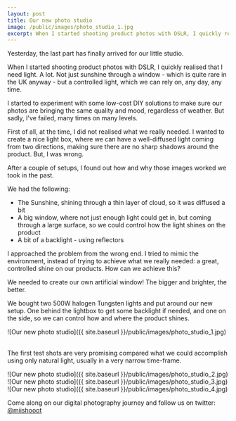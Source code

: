 ```yaml
---
layout: post
title: Our new photo studio
image: /public/images/photo_studio_1.jpg
excerpt: When I started shooting product photos with DSLR, I quickly realised that I need light. A lot. Not just sunshine through a window - which is quite rare in the UK anyway - but a controlled light, which we can rely on, any day, any time.
---
```


Yesterday, the last part has finally arrived for our little studio.

When I started shooting product photos with DSLR, I quickly realised that I need light. A lot. Not just sunshine through a window - which is quite rare in the UK anyway - but a controlled light, which we can rely on, any day, any time.

I started to experiment with some low-cost DIY solutions to make sure our photos are bringing the same quality and mood, regardless of weather. But sadly, I've failed, many times on many levels.

First of all, at the time, I did not realised what we really needed. I wanted to create a nice light box, where we can have a well-diffused light coming from two directions, making sure there are no sharp shadows around the product. But, I was wrong.

After a couple of setups, I found out how and why those images worked we took in the past.

We had the following:

- The Sunshine, shining through a thin layer of cloud, so it was diffused a bit
- A big window, where not just enough light could get in, but coming through a large surface, so we could control how the light shines on the product
- A bit of a backlight - using reflectors

I approached the problem from the wrong end. I tried to mimic the environment, instead of trying to achieve what we really needed: a great, controlled shine on our products. How can we achieve this?

We needed to create our own artificial window! The bigger and brighter, the better.

We bought two 500W halogen Tungsten lights and put around our new setup. One behind the lightbox to get some backlight if needed, and one on the side, so we can control how and where the product shines.

![Our new photo studio]({{ site.baseurl }}/public/images/photo_studio_1.jpg)
<br /><br />

The first test shots are very promising compared what we could accomplish using only natural light, usually in a very narrow time-frame.

![Our new photo studio]({{ site.baseurl }}/public/images/photo_studio_2.jpg)
![Our new photo studio]({{ site.baseurl }}/public/images/photo_studio_3.jpg)
![Our new photo studio]({{ site.baseurl }}/public/images/photo_studio_4.jpg)

Come along on our digital photography journey and follow us on twitter:
[@miishooot](http://twitter.com/miishooot)
